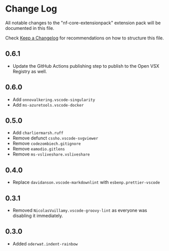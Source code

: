 # Change Log

All notable changes to the "nf-core-extensionpack" extension pack will be documented in this file.

Check [Keep a Changelog](http://keepachangelog.com/) for recommendations on how to structure this file.

## 0.6.1

- Update the GitHub Actions publishing step to publish to the Open VSX Registry as well.

## 0.6.0

- Add `onnovalkering.vscode-singularity`
- Add `ms-azuretools.vscode-docker`

## 0.5.0

- Add `charliermarsh.ruff`
- Remove defunct `cssho.vscode-svgviewer`
- Remove `codezombiech.gitignore`
- Remove `eamodio.gitlens`
- Remove `ms-vsliveshare.vsliveshare`

## 0.4.0

- Replace `davidanson.vscode-markdownlint` with `esbenp.prettier-vscode`

## 0.3.1

- Removed `NicolasVuillamy.vscode-groovy-lint` as everyone was disabling it immediately.

## 0.3.0

- Added `oderwat.indent-rainbow`
